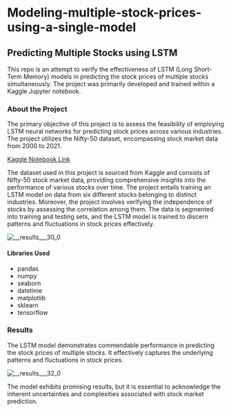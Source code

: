 # Modeling-multiple-stock-prices-using-a-single-model

## Predicting Multiple Stocks using LSTM

This repo is an attempt to verify the effectiveness of LSTM (Long Short-Term Memory) models in predicting the stock prices of multiple stocks simultaneously. The project was primarily developed and trained within a Kaggle Jupyter notebook.

### About the Project

The primary objective of this project is to assess the feasibility of employing LSTM neural networks for predicting stock prices across various industries. The project utilizes the Nifty-50 dataset, encompassing stock market data from 2000 to 2021.

[Kaggle Notebook Link](https://www.kaggle.com/code/dobariyanaitik/predicting-multiple-stocks-using-a-single-rnn/notebook)

The dataset used in this project is sourced from Kaggle and consists of Nifty-50 stock market data, providing comprehensive insights into the performance of various stocks over time. The project entails training an LSTM model on data from six different stocks belonging to distinct industries. Moreover, the project involves verifying the independence of stocks by assessing the correlation among them. The data is segmented into training and testing sets, and the LSTM model is trained to discern patterns and fluctuations in stock prices effectively.

![__results___30_0](https://github.com/NaitikDobariya/Modeling-multiple-stock-prices-using-a-single-model/assets/113834773/15d3ddfd-819b-4ef6-86f5-098e57029257)


#### Libraries Used

- pandas
- numpy
- seaborn
- datetime
- matplotlib
- sklearn
- tensorflow

### Results

The LSTM model demonstrates commendable performance in predicting the stock prices of multiple stocks. It effectively captures the underlying patterns and fluctuations in stock prices.

![__results___32_0](https://github.com/NaitikDobariya/Modeling-multiple-stock-prices-using-a-single-model/assets/113834773/df965082-acd6-4449-8937-bcfdb9925102)


The model exhibits promising results, but it is essential to acknowledge the inherent uncertainties and complexities associated with stock market prediction.

